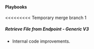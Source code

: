 
#### Playbooks

<<<<<<<<< Temporary merge branch 1
##### Retrieve File from Endpoint - Generic V3

- Internal code improvements.

